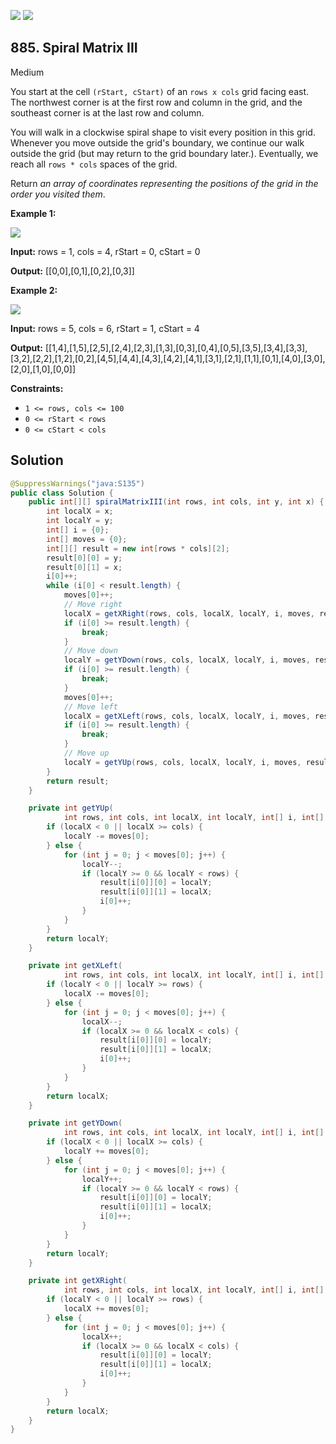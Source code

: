 [![](https://img.shields.io/github/stars/javadev/LeetCode-in-Java?label=Stars&style=flat-square)](https://github.com/javadev/LeetCode-in-Java)
[![](https://img.shields.io/github/forks/javadev/LeetCode-in-Java?label=Fork%20me%20on%20GitHub%20&style=flat-square)](https://github.com/javadev/LeetCode-in-Java/fork)

## 885\. Spiral Matrix III

Medium

You start at the cell `(rStart, cStart)` of an `rows x cols` grid facing east. The northwest corner is at the first row and column in the grid, and the southeast corner is at the last row and column.

You will walk in a clockwise spiral shape to visit every position in this grid. Whenever you move outside the grid's boundary, we continue our walk outside the grid (but may return to the grid boundary later.). Eventually, we reach all `rows * cols` spaces of the grid.

Return _an array of coordinates representing the positions of the grid in the order you visited them_.

**Example 1:**

![](https://s3-lc-upload.s3.amazonaws.com/uploads/2018/08/24/example_1.png)

**Input:** rows = 1, cols = 4, rStart = 0, cStart = 0

**Output:** [[0,0],[0,1],[0,2],[0,3]] 

**Example 2:**

![](https://s3-lc-upload.s3.amazonaws.com/uploads/2018/08/24/example_2.png)

**Input:** rows = 5, cols = 6, rStart = 1, cStart = 4

**Output:** [[1,4],[1,5],[2,5],[2,4],[2,3],[1,3],[0,3],[0,4],[0,5],[3,5],[3,4],[3,3],[3,2],[2,2],[1,2],[0,2],[4,5],[4,4],[4,3],[4,2],[4,1],[3,1],[2,1],[1,1],[0,1],[4,0],[3,0],[2,0],[1,0],[0,0]] 

**Constraints:**

*   `1 <= rows, cols <= 100`
*   `0 <= rStart < rows`
*   `0 <= cStart < cols`

## Solution

```java
@SuppressWarnings("java:S135")
public class Solution {
    public int[][] spiralMatrixIII(int rows, int cols, int y, int x) {
        int localX = x;
        int localY = y;
        int[] i = {0};
        int[] moves = {0};
        int[][] result = new int[rows * cols][2];
        result[0][0] = y;
        result[0][1] = x;
        i[0]++;
        while (i[0] < result.length) {
            moves[0]++;
            // Move right
            localX = getXRight(rows, cols, localX, localY, i, moves, result);
            if (i[0] >= result.length) {
                break;
            }
            // Move down
            localY = getYDown(rows, cols, localX, localY, i, moves, result);
            if (i[0] >= result.length) {
                break;
            }
            moves[0]++;
            // Move left
            localX = getXLeft(rows, cols, localX, localY, i, moves, result);
            if (i[0] >= result.length) {
                break;
            }
            // Move up
            localY = getYUp(rows, cols, localX, localY, i, moves, result);
        }
        return result;
    }

    private int getYUp(
            int rows, int cols, int localX, int localY, int[] i, int[] moves, int[][] result) {
        if (localX < 0 || localX >= cols) {
            localY -= moves[0];
        } else {
            for (int j = 0; j < moves[0]; j++) {
                localY--;
                if (localY >= 0 && localY < rows) {
                    result[i[0]][0] = localY;
                    result[i[0]][1] = localX;
                    i[0]++;
                }
            }
        }
        return localY;
    }

    private int getXLeft(
            int rows, int cols, int localX, int localY, int[] i, int[] moves, int[][] result) {
        if (localY < 0 || localY >= rows) {
            localX -= moves[0];
        } else {
            for (int j = 0; j < moves[0]; j++) {
                localX--;
                if (localX >= 0 && localX < cols) {
                    result[i[0]][0] = localY;
                    result[i[0]][1] = localX;
                    i[0]++;
                }
            }
        }
        return localX;
    }

    private int getYDown(
            int rows, int cols, int localX, int localY, int[] i, int[] moves, int[][] result) {
        if (localX < 0 || localX >= cols) {
            localY += moves[0];
        } else {
            for (int j = 0; j < moves[0]; j++) {
                localY++;
                if (localY >= 0 && localY < rows) {
                    result[i[0]][0] = localY;
                    result[i[0]][1] = localX;
                    i[0]++;
                }
            }
        }
        return localY;
    }

    private int getXRight(
            int rows, int cols, int localX, int localY, int[] i, int[] moves, int[][] result) {
        if (localY < 0 || localY >= rows) {
            localX += moves[0];
        } else {
            for (int j = 0; j < moves[0]; j++) {
                localX++;
                if (localX >= 0 && localX < cols) {
                    result[i[0]][0] = localY;
                    result[i[0]][1] = localX;
                    i[0]++;
                }
            }
        }
        return localX;
    }
}
```